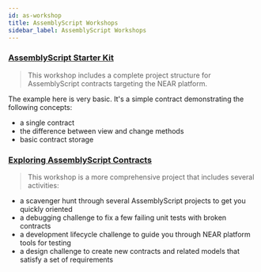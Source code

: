 ```yaml
---
id: as-workshop  
title: AssemblyScript Workshops
sidebar_label: AssemblyScript Workshops
---
```


### [AssemblyScript Starter Kit](https://github.com/Learn-NEAR/starter--near-sdk-as)
> This workshop includes a complete project structure for AssemblyScript contracts targeting the NEAR platform.

The example here is very basic. It's a simple contract demonstrating the following concepts:

- a single contract
- the difference between view and change methods
- basic contract storage

### [Exploring AssemblyScript Contracts](https://github.com/near-examples/workshop--exploring-assemblyscript-contracts)
> This workshop is a more comprehensive project that includes several activities:

- a scavenger hunt through several AssemblyScript projects to get you quickly oriented
- a debugging challenge to fix a few failing unit tests with broken contracts
- a development lifecycle challenge to guide you through NEAR platform tools for testing
- a design challenge to create new contracts and related models that satisfy a set of requirements
